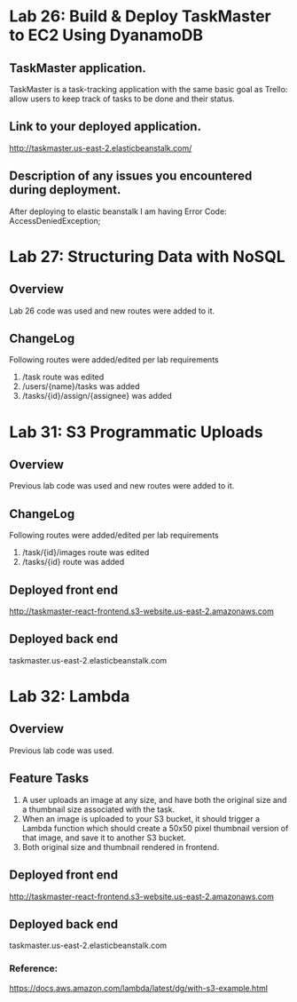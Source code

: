 # Lab 26: Build & Deploy TaskMaster to EC2 Using DyanamoDB

## TaskMaster application.
TaskMaster is a task-tracking application with the same basic goal
 as Trello: allow users to keep track of tasks to be done and their 
 status.

## Link to your deployed application.
http://taskmaster.us-east-2.elasticbeanstalk.com/


## Description of any issues you encountered during deployment.
After deploying to elastic beanstalk I am having Error Code: AccessDeniedException; 

# Lab 27: Structuring Data with NoSQL

## Overview
Lab 26 code was used and new routes were added to it.

## ChangeLog
Following routes were added/edited per lab requirements
1. /task route was edited
2. /users/{name}/tasks was added
3. /tasks/{id}/assign/{assignee} was added

# Lab 31: S3 Programmatic Uploads

## Overview
Previous lab code was used and new routes were added to it.

## ChangeLog
Following routes were added/edited per lab requirements
1. /task/{id}/images route was edited
2. /tasks/{id} route was added

## Deployed front end
http://taskmaster-react-frontend.s3-website.us-east-2.amazonaws.com

## Deployed back end
taskmaster.us-east-2.elasticbeanstalk.com 

# Lab 32: Lambda

## Overview
Previous lab code was used.

## Feature Tasks
1. A user uploads an image at any size, and have both the original size and a thumbnail size associated with the task.
2. When an image is uploaded to your S3 bucket, it should trigger a Lambda function which should create a 50x50 pixel thumbnail version of that image, and save it to another S3 bucket.
3. Both original size and thumbnail rendered in frontend.

## Deployed front end
http://taskmaster-react-frontend.s3-website.us-east-2.amazonaws.com

## Deployed back end
taskmaster.us-east-2.elasticbeanstalk.com 

### Reference:
https://docs.aws.amazon.com/lambda/latest/dg/with-s3-example.html

